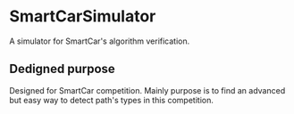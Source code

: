 # SmartCarSimulator
A simulator for SmartCar's algorithm verification.

## Dedigned purpose
Designed for SmartCar competition. Mainly purpose is to find an advanced but easy way to detect path's types in this competition.

